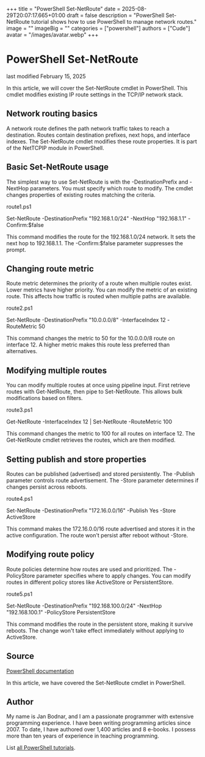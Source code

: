 +++
title = "PowerShell Set-NetRoute"
date = 2025-08-29T20:07:17.665+01:00
draft = false
description = "PowerShell Set-NetRoute tutorial shows how to use PowerShell to manage network routes."
image = ""
imageBig = ""
categories = ["powershell"]
authors = ["Cude"]
avatar = "/images/avatar.webp"
+++

# PowerShell Set-NetRoute

last modified February 15, 2025

In this article, we will cover the Set-NetRoute cmdlet in
PowerShell. This cmdlet modifies existing IP route settings in the TCP/IP
network stack.

## Network routing basics

A network route defines the path network traffic takes to reach a destination.
Routes contain destination prefixes, next hops, and interface indexes. The
Set-NetRoute cmdlet modifies these route properties. It is part of
the NetTCPIP module in PowerShell.

## Basic Set-NetRoute usage

The simplest way to use Set-NetRoute is with the -DestinationPrefix
and -NextHop parameters. You must specify which route to modify. The cmdlet
changes properties of existing routes matching the criteria.

route1.ps1
  

Set-NetRoute -DestinationPrefix "192.168.1.0/24" -NextHop "192.168.1.1" -Confirm:$false

This command modifies the route for the 192.168.1.0/24 network. It sets the
next hop to 192.168.1.1. The -Confirm:$false parameter suppresses the prompt.

## Changing route metric

Route metric determines the priority of a route when multiple routes exist.
Lower metrics have higher priority. You can modify the metric of an existing
route. This affects how traffic is routed when multiple paths are available.

route2.ps1
  

Set-NetRoute -DestinationPrefix "10.0.0.0/8" -InterfaceIndex 12 -RouteMetric 50

This command changes the metric to 50 for the 10.0.0.0/8 route on interface 12.
A higher metric makes this route less preferred than alternatives.

## Modifying multiple routes

You can modify multiple routes at once using pipeline input. First retrieve
routes with Get-NetRoute, then pipe to Set-NetRoute.
This allows bulk modifications based on filters.

route3.ps1
  

Get-NetRoute -InterfaceIndex 12 | Set-NetRoute -RouteMetric 100

This command changes the metric to 100 for all routes on interface 12. The
Get-NetRoute cmdlet retrieves the routes, which are then modified.

## Setting publish and store properties

Routes can be published (advertised) and stored persistently. The -Publish
parameter controls route advertisement. The -Store parameter determines if
changes persist across reboots.

route4.ps1
  

Set-NetRoute -DestinationPrefix "172.16.0.0/16" -Publish Yes -Store ActiveStore

This command makes the 172.16.0.0/16 route advertised and stores it in the
active configuration. The route won't persist after reboot without -Store.

## Modifying route policy

Route policies determine how routes are used and prioritized. The -PolicyStore
parameter specifies where to apply changes. You can modify routes in different
policy stores like ActiveStore or PersistentStore.

route5.ps1
  

Set-NetRoute -DestinationPrefix "192.168.100.0/24" -NextHop "192.168.100.1" -PolicyStore PersistentStore

This command modifies the route in the persistent store, making it survive
reboots. The change won't take effect immediately without applying to ActiveStore.

## Source

[PowerShell documentation](https://docs.microsoft.com/en-us/powershell/)

In this article, we have covered the Set-NetRoute cmdlet in PowerShell.

## Author

My name is Jan Bodnar, and I am a passionate programmer with extensive
programming experience. I have been writing programming articles since 2007.
To date, I have authored over 1,400 articles and 8 e-books. I possess more
than ten years of experience in teaching programming.

List [all PowerShell tutorials](/powershell/).